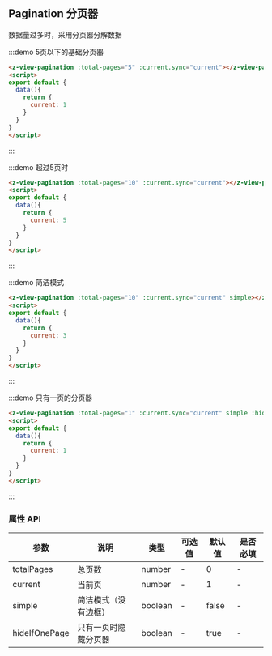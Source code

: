 ## Pagination 分页器

数据量过多时，采用分页器分解数据

:::demo 5页以下的基础分页器
```html
<z-view-pagination :total-pages="5" :current.sync="current"></z-view-pagination>
<script>
export default {
  data(){
    return {
      current: 1
    }
  }
}
</script>
```

:::

:::demo 超过5页时
```html
<z-view-pagination :total-pages="10" :current.sync="current"></z-view-pagination>
<script>
export default {
  data(){
    return {
      current: 5
    }
  }
}
</script>
```
:::

:::demo 简洁模式
```html
<z-view-pagination :total-pages="10" :current.sync="current" simple></z-view-pagination>
<script>
export default {
  data(){
    return {
      current: 3
    }
  }
}
</script>
```
:::

:::demo 只有一页的分页器
```html
<z-view-pagination :total-pages="1" :current.sync="current" simple :hide-if-one-page="false"></z-view-pagination>
<script>
export default {
  data(){
    return {
      current: 1
    }
  }
}
</script>
```
:::

### 属性 API

| 参数      | 说明    | 类型      | 可选值       | 默认值   | 是否必填 |
|---------- |-------- |---------- |-------------  |-------- |-------- |
| totalPages | 总页数 | number | - | 0 | - |
| current | 当前页 | number | - | 1 | - |
| simple | 简洁模式（没有边框）| boolean | - | false | - |
| hideIfOnePage | 只有一页时隐藏分页器 | boolean | - | true | -
